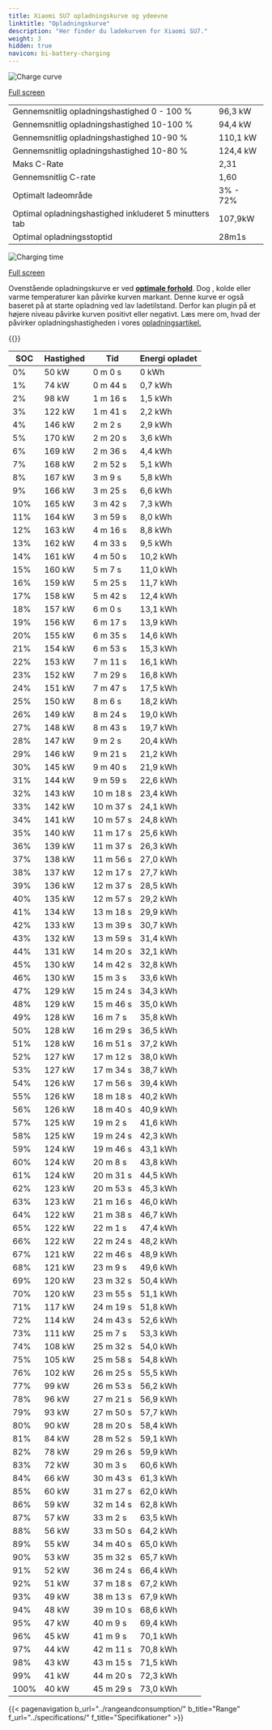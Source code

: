 ```yaml
---
title: Xiaomi SU7 opladningskurve og ydeevne
linktitle: "Opladningskurve"
description: "Her finder du ladekurven for Xiaomi SU7."
weight: 3
hidden: true
navicon: bi-battery-charging
---
```

<!-- markdownlint-disable MD033 -->
<img src="/images/models/xiaomi/su7/su7/chargingcurve.svg" alt="Charge curve" class="img-fluid">

[Full screen](/images/models/xiaomi/su7/su7/chargingcurve.svg)


<table class="table table-striped border">
<tbody>
<tr>
<td>Gennemsnitlig opladningshastighed 0 - 100 %</td><td>96,3 kW</td>
</tr>
<tr>
<td>Gennemsnitlig opladningshastighed 10-100 %</td><td>94,4 kW</td>
</tr>
<tr>
<td>Gennemsnitlig opladningshastighed 10-90 %</td><td>110,1 kW</td>
</tr>
<tr>
<td>Gennemsnitlig opladningshastighed 10-80 %</td><td>124,4 kW</td>
</tr>
<tr>
<td>Maks C-Rate</td><td>2,31</td>
</tr>
<tr>
<td>Gennemsnitlig C-rate</td><td>1,60</td>
</tr>
<tr>
<td>Optimalt ladeområde</td><td>3% - 72%</td>
</tr>
<tr>
<td>Optimal opladningshastighed inkluderet 5 minutters tab</td><td>107,9kW</td>
</tr>
<tr>
<td>Optimal opladningsstoptid</td><td>28m1s</td>
</tr>
</tbody>
</table>
<img src="/images/models/xiaomi/su7/su7/chargingtime.svg" alt="Charging time" class="img-fluid">

[Full screen](/images/models/xiaomi/su7/su7/chargingtime.svg)


Ovenstående opladningskurve er ved **[optimale forhold](../../../../../technology/battery/charging/#temperatur)**. Dog , kolde eller varme temperaturer kan påvirke kurven markant. Denne kurve er også baseret på at starte opladning ved lav ladetilstand. Derfor kan plugin på et højere niveau påvirke kurven positivt eller negativt. Læs mere om, hvad der påvirker opladningshastigheden i vores [opladningsartikel.](../../../../../technology/battery/charging/)


{{<evkxdisplayaddarticle />}}
<table class="table table-striped border">
<thead>
<tr><th>SOC</th><th>Hastighed</th><th>Tid</th><th>Energi opladet</th></tr>
</thead>
<tbody>
<tr>
<td>0%</td><td>50 kW</td><td> 0 m 0 s </td><td>0 kWh </td>
</tr>
<tr>
<td>1%</td><td>74 kW</td><td> 0 m 44 s </td><td>0,7 kWh </td>
</tr>
<tr>
<td>2%</td><td>98 kW</td><td> 1 m 16 s </td><td>1,5 kWh </td>
</tr>
<tr>
<td>3%</td><td>122 kW</td><td> 1 m 41 s </td><td>2,2 kWh </td>
</tr>
<tr>
<td>4%</td><td>146 kW</td><td> 2 m 2 s </td><td>2,9 kWh </td>
</tr>
<tr>
<td>5%</td><td>170 kW</td><td> 2 m 20 s </td><td>3,6 kWh </td>
</tr>
<tr>
<td>6%</td><td>169 kW</td><td> 2 m 36 s </td><td>4,4 kWh </td>
</tr>
<tr>
<td>7%</td><td>168 kW</td><td> 2 m 52 s </td><td>5,1 kWh </td>
</tr>
<tr>
<td>8%</td><td>167 kW</td><td> 3 m 9 s </td><td>5,8 kWh </td>
</tr>
<tr>
<td>9%</td><td>166 kW</td><td> 3 m 25 s </td><td>6,6 kWh </td>
</tr>
<tr>
<td>10%</td><td>165 kW</td><td> 3 m 42 s </td><td>7,3 kWh </td>
</tr>
<tr>
<td>11%</td><td>164 kW</td><td> 3 m 59 s </td><td>8,0 kWh </td>
</tr>
<tr>
<td>12%</td><td>163 kW</td><td> 4 m 16 s </td><td>8,8 kWh </td>
</tr>
<tr>
<td>13%</td><td>162 kW</td><td> 4 m 33 s </td><td>9,5 kWh </td>
</tr>
<tr>
<td>14%</td><td>161 kW</td><td> 4 m 50 s </td><td>10,2 kWh </td>
</tr>
<tr>
<td>15%</td><td>160 kW</td><td> 5 m 7 s </td><td>11,0 kWh </td>
</tr>
<tr>
<td>16%</td><td>159 kW</td><td> 5 m 25 s </td><td>11,7 kWh </td>
</tr>
<tr>
<td>17%</td><td>158 kW</td><td> 5 m 42 s </td><td>12,4 kWh </td>
</tr>
<tr>
<td>18%</td><td>157 kW</td><td> 6 m 0 s </td><td>13,1 kWh </td>
</tr>
<tr>
<td>19%</td><td>156 kW</td><td> 6 m 17 s </td><td>13,9 kWh </td>
</tr>
<tr>
<td>20%</td><td>155 kW</td><td> 6 m 35 s </td><td>14,6 kWh </td>
</tr>
<tr>
<td>21%</td><td>154 kW</td><td> 6 m 53 s </td><td>15,3 kWh </td>
</tr>
<tr>
<td>22%</td><td>153 kW</td><td> 7 m 11 s </td><td>16,1 kWh </td>
</tr>
<tr>
<td>23%</td><td>152 kW</td><td> 7 m 29 s </td><td>16,8 kWh </td>
</tr>
<tr>
<td>24%</td><td>151 kW</td><td> 7 m 47 s </td><td>17,5 kWh </td>
</tr>
<tr>
<td>25%</td><td>150 kW</td><td> 8 m 6 s </td><td>18,2 kWh </td>
</tr>
<tr>
<td>26%</td><td>149 kW</td><td> 8 m 24 s </td><td>19,0 kWh </td>
</tr>
<tr>
<td>27%</td><td>148 kW</td><td> 8 m 43 s </td><td>19,7 kWh </td>
</tr>
<tr>
<td>28%</td><td>147 kW</td><td> 9 m 2 s </td><td>20,4 kWh </td>
</tr>
<tr>
<td>29%</td><td>146 kW</td><td> 9 m 21 s </td><td>21,2 kWh </td>
</tr>
<tr>
<td>30%</td><td>145 kW</td><td> 9 m 40 s </td><td>21,9 kWh </td>
</tr>
<tr>
<td>31%</td><td>144 kW</td><td> 9 m 59 s </td><td>22,6 kWh </td>
</tr>
<tr>
<td>32%</td><td>143 kW</td><td> 10 m 18 s </td><td>23,4 kWh </td>
</tr>
<tr>
<td>33%</td><td>142 kW</td><td> 10 m 37 s </td><td>24,1 kWh </td>
</tr>
<tr>
<td>34%</td><td>141 kW</td><td> 10 m 57 s </td><td>24,8 kWh </td>
</tr>
<tr>
<td>35%</td><td>140 kW</td><td> 11 m 17 s </td><td>25,6 kWh </td>
</tr>
<tr>
<td>36%</td><td>139 kW</td><td> 11 m 37 s </td><td>26,3 kWh </td>
</tr>
<tr>
<td>37%</td><td>138 kW</td><td> 11 m 56 s </td><td>27,0 kWh </td>
</tr>
<tr>
<td>38%</td><td>137 kW</td><td> 12 m 17 s </td><td>27,7 kWh </td>
</tr>
<tr>
<td>39%</td><td>136 kW</td><td> 12 m 37 s </td><td>28,5 kWh </td>
</tr>
<tr>
<td>40%</td><td>135 kW</td><td> 12 m 57 s </td><td>29,2 kWh </td>
</tr>
<tr>
<td>41%</td><td>134 kW</td><td> 13 m 18 s </td><td>29,9 kWh </td>
</tr>
<tr>
<td>42%</td><td>133 kW</td><td> 13 m 39 s </td><td>30,7 kWh </td>
</tr>
<tr>
<td>43%</td><td>132 kW</td><td> 13 m 59 s </td><td>31,4 kWh </td>
</tr>
<tr>
<td>44%</td><td>131 kW</td><td> 14 m 20 s </td><td>32,1 kWh </td>
</tr>
<tr>
<td>45%</td><td>130 kW</td><td> 14 m 42 s </td><td>32,8 kWh </td>
</tr>
<tr>
<td>46%</td><td>130 kW</td><td> 15 m 3 s </td><td>33,6 kWh </td>
</tr>
<tr>
<td>47%</td><td>129 kW</td><td> 15 m 24 s </td><td>34,3 kWh </td>
</tr>
<tr>
<td>48%</td><td>129 kW</td><td> 15 m 46 s </td><td>35,0 kWh </td>
</tr>
<tr>
<td>49%</td><td>128 kW</td><td> 16 m 7 s </td><td>35,8 kWh </td>
</tr>
<tr>
<td>50%</td><td>128 kW</td><td> 16 m 29 s </td><td>36,5 kWh </td>
</tr>
<tr>
<td>51%</td><td>128 kW</td><td> 16 m 51 s </td><td>37,2 kWh </td>
</tr>
<tr>
<td>52%</td><td>127 kW</td><td> 17 m 12 s </td><td>38,0 kWh </td>
</tr>
<tr>
<td>53%</td><td>127 kW</td><td> 17 m 34 s </td><td>38,7 kWh </td>
</tr>
<tr>
<td>54%</td><td>126 kW</td><td> 17 m 56 s </td><td>39,4 kWh </td>
</tr>
<tr>
<td>55%</td><td>126 kW</td><td> 18 m 18 s </td><td>40,2 kWh </td>
</tr>
<tr>
<td>56%</td><td>126 kW</td><td> 18 m 40 s </td><td>40,9 kWh </td>
</tr>
<tr>
<td>57%</td><td>125 kW</td><td> 19 m 2 s </td><td>41,6 kWh </td>
</tr>
<tr>
<td>58%</td><td>125 kW</td><td> 19 m 24 s </td><td>42,3 kWh </td>
</tr>
<tr>
<td>59%</td><td>124 kW</td><td> 19 m 46 s </td><td>43,1 kWh </td>
</tr>
<tr>
<td>60%</td><td>124 kW</td><td> 20 m 8 s </td><td>43,8 kWh </td>
</tr>
<tr>
<td>61%</td><td>124 kW</td><td> 20 m 31 s </td><td>44,5 kWh </td>
</tr>
<tr>
<td>62%</td><td>123 kW</td><td> 20 m 53 s </td><td>45,3 kWh </td>
</tr>
<tr>
<td>63%</td><td>123 kW</td><td> 21 m 16 s </td><td>46,0 kWh </td>
</tr>
<tr>
<td>64%</td><td>122 kW</td><td> 21 m 38 s </td><td>46,7 kWh </td>
</tr>
<tr>
<td>65%</td><td>122 kW</td><td> 22 m 1 s </td><td>47,4 kWh </td>
</tr>
<tr>
<td>66%</td><td>122 kW</td><td> 22 m 24 s </td><td>48,2 kWh </td>
</tr>
<tr>
<td>67%</td><td>121 kW</td><td> 22 m 46 s </td><td>48,9 kWh </td>
</tr>
<tr>
<td>68%</td><td>121 kW</td><td> 23 m 9 s </td><td>49,6 kWh </td>
</tr>
<tr>
<td>69%</td><td>120 kW</td><td> 23 m 32 s </td><td>50,4 kWh </td>
</tr>
<tr>
<td>70%</td><td>120 kW</td><td> 23 m 55 s </td><td>51,1 kWh </td>
</tr>
<tr>
<td>71%</td><td>117 kW</td><td> 24 m 19 s </td><td>51,8 kWh </td>
</tr>
<tr>
<td>72%</td><td>114 kW</td><td> 24 m 43 s </td><td>52,6 kWh </td>
</tr>
<tr>
<td>73%</td><td>111 kW</td><td> 25 m 7 s </td><td>53,3 kWh </td>
</tr>
<tr>
<td>74%</td><td>108 kW</td><td> 25 m 32 s </td><td>54,0 kWh </td>
</tr>
<tr>
<td>75%</td><td>105 kW</td><td> 25 m 58 s </td><td>54,8 kWh </td>
</tr>
<tr>
<td>76%</td><td>102 kW</td><td> 26 m 25 s </td><td>55,5 kWh </td>
</tr>
<tr>
<td>77%</td><td>99 kW</td><td> 26 m 53 s </td><td>56,2 kWh </td>
</tr>
<tr>
<td>78%</td><td>96 kW</td><td> 27 m 21 s </td><td>56,9 kWh </td>
</tr>
<tr>
<td>79%</td><td>93 kW</td><td> 27 m 50 s </td><td>57,7 kWh </td>
</tr>
<tr>
<td>80%</td><td>90 kW</td><td> 28 m 20 s </td><td>58,4 kWh </td>
</tr>
<tr>
<td>81%</td><td>84 kW</td><td> 28 m 52 s </td><td>59,1 kWh </td>
</tr>
<tr>
<td>82%</td><td>78 kW</td><td> 29 m 26 s </td><td>59,9 kWh </td>
</tr>
<tr>
<td>83%</td><td>72 kW</td><td> 30 m 3 s </td><td>60,6 kWh </td>
</tr>
<tr>
<td>84%</td><td>66 kW</td><td> 30 m 43 s </td><td>61,3 kWh </td>
</tr>
<tr>
<td>85%</td><td>60 kW</td><td> 31 m 27 s </td><td>62,0 kWh </td>
</tr>
<tr>
<td>86%</td><td>59 kW</td><td> 32 m 14 s </td><td>62,8 kWh </td>
</tr>
<tr>
<td>87%</td><td>57 kW</td><td> 33 m 2 s </td><td>63,5 kWh </td>
</tr>
<tr>
<td>88%</td><td>56 kW</td><td> 33 m 50 s </td><td>64,2 kWh </td>
</tr>
<tr>
<td>89%</td><td>55 kW</td><td> 34 m 40 s </td><td>65,0 kWh </td>
</tr>
<tr>
<td>90%</td><td>53 kW</td><td> 35 m 32 s </td><td>65,7 kWh </td>
</tr>
<tr>
<td>91%</td><td>52 kW</td><td> 36 m 24 s </td><td>66,4 kWh </td>
</tr>
<tr>
<td>92%</td><td>51 kW</td><td> 37 m 18 s </td><td>67,2 kWh </td>
</tr>
<tr>
<td>93%</td><td>49 kW</td><td> 38 m 13 s </td><td>67,9 kWh </td>
</tr>
<tr>
<td>94%</td><td>48 kW</td><td> 39 m 10 s </td><td>68,6 kWh </td>
</tr>
<tr>
<td>95%</td><td>47 kW</td><td> 40 m 9 s </td><td>69,4 kWh </td>
</tr>
<tr>
<td>96%</td><td>45 kW</td><td> 41 m 9 s </td><td>70,1 kWh </td>
</tr>
<tr>
<td>97%</td><td>44 kW</td><td> 42 m 11 s </td><td>70,8 kWh </td>
</tr>
<tr>
<td>98%</td><td>43 kW</td><td> 43 m 15 s </td><td>71,5 kWh </td>
</tr>
<tr>
<td>99%</td><td>41 kW</td><td> 44 m 20 s </td><td>72,3 kWh </td>
</tr>
<tr>
<td>100%</td><td>40 kW</td><td> 45 m 29 s </td><td>73,0 kWh </td>
</tr>
</tbody>
</table>


{{< pagenavigation b_url="../rangeandconsumption/" b_title="Range" f_url="../specifications/" f_title="Specifikationer" >}}
